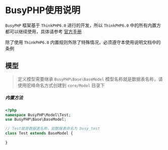 BusyPHP使用说明
===============

`BusyPHP` 框架基于 `ThinkPHP6.0` 进行的开发，所以 `ThinkPHP6.0` 中的所有内置方都可以继续使用，具体请参考 [官方手册](https://www.kancloud.cn/manual/thinkphp6_0/1037479) 

除了使用 `ThinkPHP6.0` 内置规则外除了特殊情况，必须遵守本使用说明文档中的条例

## 模型

> 定义模型需要继承 `BusyPHP\Base\BaseModel` 
> 模型名称就是数据表名称，请使用驼峰命名方式创建到 `core/Model` 目录下

##### 内置方法
~~~php
<?php
namespace BusyPHP\Model\Test;
use BusyPHP\Base\BaseModel;

// Test就是数据表名称，如数据表命名为 busy_test
class Test extends BaseModel {
    
}
~~~


